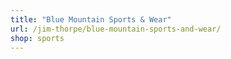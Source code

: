 ```yaml
---
title: "Blue Mountain Sports & Wear"
url: /jim-thorpe/blue-mountain-sports-and-wear/
shop: sports
---
```


